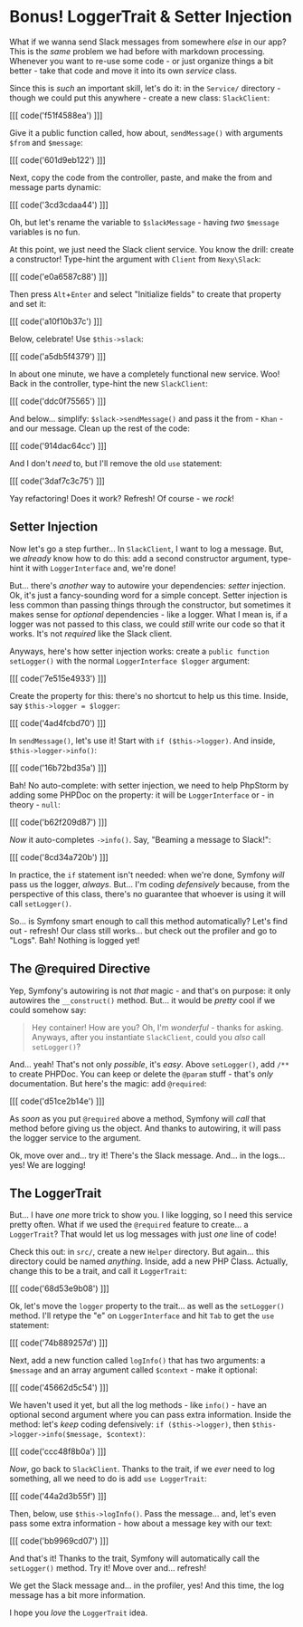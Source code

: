 # Bonus! LoggerTrait & Setter Injection

What if we wanna send Slack messages from somewhere *else* in our app? This is the
*same* problem we had before with markdown processing. Whenever you want to re-use
some code - or just organize things a bit better - take that code and move it into
its own *service* class.

Since this is *such* an important skill, let's do it: in the `Service/` directory -
though we could put this anywhere - create a new class: `SlackClient`:

[[[ code('f51f4588ea') ]]]

Give it a public function called, how about, `sendMessage()` with arguments `$from`
and `$message`:

[[[ code('601d9eb122') ]]]

Next, copy the code from the controller, paste, and make the from and message parts
dynamic:

[[[ code('3cd3cdaa44') ]]]

Oh, but let's rename the variable to `$slackMessage` - having *two* `$message` variables
is no fun.

At this point, we just need the Slack client service. You know the drill: create
a constructor! Type-hint the argument with `Client` from `Nexy\Slack`:

[[[ code('e0a6587c88') ]]]

Then press `Alt`+`Enter` and select "Initialize fields" to create that property
and set it:

[[[ code('a10f10b37c') ]]]

Below, celebrate! Use `$this->slack`:

[[[ code('a5db5f4379') ]]]

In about one minute, we have a completely functional new service. Woo! Back in the
controller, type-hint the new `SlackClient`:

[[[ code('ddc0f75565') ]]]

And below... simplify: `$slack->sendMessage()` and pass it the from - `Khan` -
and our message. Clean up the rest of the code:

[[[ code('914dac64cc') ]]]

And I don't *need* to, but I'll remove the old `use` statement:

[[[ code('3daf7c3c75') ]]]

Yay refactoring! Does it work? Refresh! Of course - we *rock*!

## Setter Injection

Now let's go a step further... In `SlackClient`, I want to log a message. But, we
*already* know how to do this: add a second constructor argument, type-hint it
with `LoggerInterface` and, we're done!

But... there's *another* way to autowire your dependencies: *setter* injection.
Ok, it's just a fancy-sounding word for a simple concept. Setter injection is
less common than passing things through the constructor, but sometimes it makes
sense for *optional* dependencies - like a logger. What I mean is, if a logger
was not passed to this class, we could *still* write our code so that it works.
It's not *required* like the Slack client.

Anyways, here's how setter injection works: create a `public function setLogger()`
with the normal `LoggerInterface $logger` argument:

[[[ code('7e515e4933') ]]]

Create the property for this: there's no shortcut to help us this time. Inside,
say `$this->logger = $logger`:

[[[ code('4ad4fcbd70') ]]]

In `sendMessage()`, let's use it! Start with `if ($this->logger)`. And inside,
`$this->logger->info()`:

[[[ code('16b72bd35a') ]]]

Bah! No auto-complete: with setter injection, we need to help PhpStorm by adding
some PHPDoc on the property: it will be `LoggerInterface` or - in theory - `null`:

[[[ code('b62f209d87') ]]]

*Now* it auto-completes `->info()`. Say, "Beaming a message to Slack!":

[[[ code('8cd34a720b') ]]]

In practice, the `if` statement isn't needed: when we're done, Symfony *will*
pass us the logger, *always*. But... I'm coding *defensively* because, from the
perspective of this class, there's no guarantee that whoever is using it will call
`setLogger()`.

So... is Symfony smart enough to call this method automatically? Let's find out -
refresh! Our class still works... but check out the profiler and go to "Logs". Bah!
Nothing is logged yet!

## The @required Directive

Yep, Symfony's autowiring is not *that* magic - and that's on purpose: it only
autowires the `__construct()` method. But... it would be *pretty* cool if we could
somehow say:

> Hey container! How are you? Oh, I'm *wonderful* - thanks for asking. Anyways, after
> you instantiate `SlackClient`, could you *also* call `setLogger()`?

And... yeah! That's not only *possible*, it's *easy*. Above `setLogger()`, add
`/**` to create PHPDoc. You can keep or delete the `@param` stuff - that's *only*
documentation. But here's the magic: add `@required`:

[[[ code('d51ce2b14e') ]]]

As *soon* as you put `@required` above a method, Symfony will *call* that method
before giving us the object. And thanks to autowiring, it will pass the logger
service to the argument.

Ok, move over and... try it! There's the Slack message. And... in the logs...
yes! We are logging!

## The LoggerTrait

But... I have *one* more trick to show you. I like logging, so I need this service
pretty often. What if we used the `@required` feature to create... a `LoggerTrait`?
That would let us log messages with just *one* line of code!

Check this out: in `src/`, create a new `Helper` directory. But again... this directory
could be named *anything*. Inside, add a new PHP Class. Actually, change this to
be a trait, and call it `LoggerTrait`:

[[[ code('68d53e9b08') ]]]

Ok, let's move the `logger` property to the trait... as well as the `setLogger()`
method. I'll retype the "e" on `LoggerInterface` and hit `Tab` to get the `use` statement:

[[[ code('74b889257d') ]]]

Next, add a new function called `logInfo()` that has two arguments: a `$message`
and an array argument called `$context` - make it optional:

[[[ code('45662d5c54') ]]]

We haven't used it yet, but all the log methods - like `info()` - have an optional
second argument where you can pass extra information. Inside the method: let's *keep*
coding defensively: `if ($this->logger)`, then `$this->logger->info($message, $context)`:

[[[ code('ccc48f8b0a') ]]]

*Now*, go back to `SlackClient`. Thanks to the trait, if we *ever* need to log
something, all we need to do is add `use LoggerTrait`:

[[[ code('44a2d3b55f') ]]]

Then, below, use `$this->logInfo()`. Pass the message... and, let's even pass some
extra information - how about a message key with our text:

[[[ code('bb9969cd07') ]]]

And that's it! Thanks to the trait, Symfony will automatically call the `setLogger()`
method. Try it! Move over and... refresh!

We get the Slack message and... in the profiler, yes! And this time, the log message
has a bit more information.

I hope you *love* the `LoggerTrait` idea.
